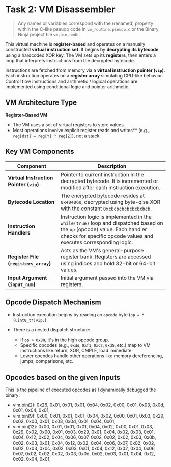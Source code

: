 # Task 2: VM Disassembler

>Any names or variables correspond with the (renamed) property within the C-like pseudo code in `vm_routine.pseudo.c` or the Binary Ninja project file `vm.bin.bndb`.

This virtual machine is **register-based** and operates on a manually constructed **virtual instruction set**. It begins by **decrypting its bytecode** using a hardcoded XOR key. The VM sets up its **registers**, then enters a loop that interprets instructions from the decrypted bytecode.

Instructions are fetched from memory via a **virtual instruction pointer (`vip`)**. Each instruction operates on a **register array** simulating CPU-like behavior. Control flow instructions and arithmetic / logical operations are implemented using conditional logic and pointer arithmetic.

## VM Architecture Type

**Register-Based VM**

* The VM uses a set of virtual registers to store values.
* Most operations involve explicit register reads and writes** (e.g., `reg[dst] = reg[Y] ^ reg[Z]`), not a stack.

## Key VM Components

| Component                               | Description                                                                                                                                                                                  |
| --------------------------------------- | -------------------------------------------------------------------------------------------------------------------------------------------------------------------------------------------- |
| **Virtual Instruction Pointer (`vip`)** | Pointer to current instruction in the decrypted bytecode. It is incremented or modified after each instruction execution.                                                                    |
| **Bytecode Location**                   | The encrypted bytecode resides at `0x404060`, decrypted using byte-qise XOR with the constant `0xcbcbcbcbcbcbcbcb`.                                                                                   |
| **Instruction Handlers**                | Instruction logic is implemented in the `while(true)` loop and dispatched based on the `op` (opcode) value. Each handler checks for specific opcode values and executes corresponding logic. |
| **Register File (`registers_array`)**   | Acts as the VM's general-purpose register bank. Registers are accessed using indices and hold 32-bit or 64-bit values.                                                                       |
| **Input Argument (`input_num`)**        | Initial argument passed into the VM via registers.                                                                           |

## Opcode Dispatch Mechanism

* Instruction execution begins by reading an `opcode` byte (`op = *(uint8_t*)vip;`).
* There is a nested dispatch structure:

  * If `op > 0x80`, it's in the high opcode group.
  * Specific opcodes (e.g., `0xdd`, `0xf1`, `0xc2`, `0xd5`, etc.) map to VM instructions like return, XOR, CMPLE, load immediate.
  * Lower opcodes handle other operations like memory dereferencing, jumps, comparisons, etc.

## Opcodes based on the given Inputs

This is the pipeline of executed opcodes as I dynamically debugged the binary:

* vim.bin(2): 0x26, 0x01, 0x01, 0x01, 0x04, 0x02, 0x00, 0x01, 0x03, 0x0d, 0x01, 0x04, 0x01, 
* vim.bin(9): 0x00, 0x01, 0x01, 0x01, 0x04, 0x02, 0x00, 0x01, 0x03, 0x29, 0x02, 0x00, 0x01, 0x03, 0x0d, 0x01, 0x04, 0x01, 
* vim.bin(12): 0x00, 0x01, 0x01, 0x01, 0x04, 0x02, 0x00, 0x01, 0x03, 0x29, 0x02, 0x00, 0x01, 0x03, 0x29, 0x01, 0x04, 0x02, 0x03, 0x01, 0x04, 0x12, 0x02, 0x04, 0x06, 0x07, 0x02, 0x02, 0x02, 0x03, 0x0b, 0x02, 0x03, 0x01, 0x04, 0x12, 0x02, 0x04, 0x06, 0x07, 0x02, 0x02, 0x02, 0x03, 0x0c, 0x02, 0x03, 0x01, 0x04, 0x12, 0x02, 0x04, 0x06, 0x07, 0x02, 0x02, 0x02, 0x03, 0x0d, 0x02, 0x03, 0x01, 0x04, 0xf2, 0x02, 0x04, 0x01, 
